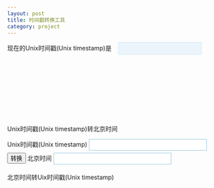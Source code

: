 ```yaml
---
layout: post
title: 时间戳转换工具 
category: project
---
```


<p style="padding: 0px;margin: 0px;">
<style type="text/css">
.fa-img{
    display: block;
    color: #222222;
    line-height: 32px;
    height: 32px;
    padding-left: 10px;
    border-radius: 4px;
}
#currentunixtime{
    color: #FF3300;
    background-color: #ECF5FB;
    border: 1px solid #D4E9F7;
    padding: 6px;
    font-weight: bold;
}
#input-timestamp, #turn-result-time{
    border: 1px solid #94c6e1;
    background: #fff;
    color: #22ac38;
    font-weight: bold;
    padding: 5px;
    margin-bottom: 5px;
}
</style>
</p>


<div>
	现在的Unix时间戳(Unix timestamp)是&nbsp;&nbsp;&nbsp;
    <input type="text" id="currentunixtime"> &nbsp; 
    <span class="fa-img" onclick="startTimer();"><i class="fa fa-play"></i></span>&nbsp;
	<span class="fa-img" onclick="stopTimer();"><i class="fa fa-stop"></i></span>&nbsp;
	<span class="fa-img" onclick="currentTime();"><i class="fa fa-refresh"></i></span>&nbsp;
</div>

Unix时间戳(Unix timestamp)转北京时间    

<div> 
    Unix时间戳(Unix timestamp) 
    <input type="text" id="input-timestamp" size="30">
    <input type="button" value="转换" onclick="unix2human();">
    北京时间
    <input type="text" size="30" id="turn-result-time" readonly="readonly">
<div>


北京时间转Uix时间戳(Unix timestamp)  



<script>
    var $$$ = (function(){
        var $obj = {};
        var fun = {
            val : function(v){
                if(v){
                    $obj.value = v;
                }else{
                    return  $obj.value;
                }
            }
        };
        return (function(id){
            $obj = document.getElementById(id);
            return fun;
        });
    }());

    function unix2human() {
        var val = +$("#input-timestamp").val();
        var dateObj = new Date(val * 1000);
        var UnixTimeToDate = dateObj.getFullYear() + '/' + (dateObj.getMonth() + 1) + '/' + dateObj.getDate() + ' ' + dateObj.getHours() + ':' + dateObj.getMinutes() + ':' + dateObj.getSeconds();
        $("#turn-result-time").val(UnixTimeToDate);
    }
    var currentTimeActive = 0; 
    var unixTimer = null;
    function startTimer() {
        currentTimeActive = 1;
        currentTime();
    }
    function currentTime() {
        var timeNow = new Date();
        $("#currentunixtime").val(Math.round(timeNow.getTime()/1000));
        if (currentTimeActive) {
            unixTimer = setTimeout("currentTime()", 1000);
        }
    }
    function stopTimer() {
        currentTimeActive = 0;
        clearTimeout(unixTimer);
    }
    currentTime();
</script>